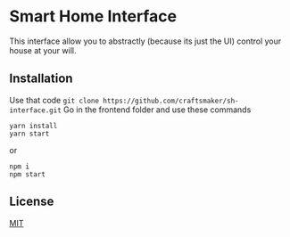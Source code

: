 # Smart Home Interface
This interface allow you to abstractly (because its just the UI)  control your house at your will.

## Installation

Use that code
```git clone https://github.com/craftsmaker/sh-interface.git```
Go in the frontend folder and use these commands
```
yarn install
yarn start
```
or
```
npm i
npm start
```

## License
[MIT](LICENSE)
